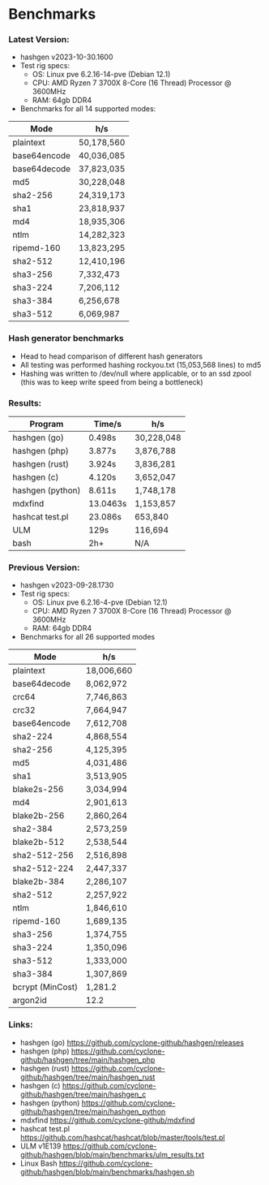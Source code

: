 # Benchmarks
 
### Latest Version: 
- hashgen v2023-10-30.1600 
- Test rig specs:
  - OS: Linux pve 6.2.16-14-pve (Debian 12.1)
  - CPU: AMD Ryzen 7 3700X 8-Core (16 Thread) Processor @ 3600MHz
  - RAM: 64gb DDR4
- Benchmarks for all 14 supported modes:

| Mode  | h/s |
| ------------- | ------------- | 
| plaintext | 50,178,560 |
| base64encode | 40,036,085 |
| base64decode | 37,823,035 |
| md5 | 30,228,048 |
| sha2-256 | 24,319,173 |
| sha1 | 23,818,937 |
| md4 | 18,935,306 |
| ntlm | 14,282,323 |
| ripemd-160 | 13,823,295 |
| sha2-512 | 12,410,196 |
| sha3-256 | 7,332,473 |
| sha3-224 | 7,206,112 |
| sha3-384 | 6,256,678 |
| sha3-512 | 6,069,987 |

### Hash generator benchmarks
 - Head to head comparison of different hash generators
 - All testing was performed hashing rockyou.txt (15,053,568 lines) to md5
 - Hashing was written to /dev/null where applicable, or to an ssd zpool (this was to keep write speed from being a bottleneck)

### Results:
| Program  | Time/s | h/s |
| ------------- | ------------- | ------------- |
| hashgen (go)  | 0.498s | 30,228,048 |
| hashgen (php) | 3.877s | 3,876,788 |
| hashgen (rust)    | 3.924s | 3,836,281 |
| hashgen (c)   | 4.120s | 3,652,047 |
| hashgen (python)  | 8.611s | 1,748,178 |
| mdxfind	| 13.0463s | 1,153,857 |
| hashcat test.pl	| 23.086s | 653,840 |
| ULM | 129s | 116,694 |
| bash | 2h+ | N/A |

### Previous Version: 
- hashgen v2023-09-28.1730
- Test rig specs:
  - OS: Linux pve 6.2.16-4-pve (Debian 12.1)
  - CPU: AMD Ryzen 7 3700X 8-Core (16 Thread) Processor @ 3600MHz
  - RAM: 64gb DDR4
- Benchmarks for all 26 supported modes

| Mode  | h/s |
| ------------- | ------------- | 
| plaintext | 18,006,660 |
| base64decode | 8,062,972 |
| crc64 | 7,746,863 |
| crc32 | 7,664,947 |
| base64encode | 7,612,708 |
| sha2-224 | 4,868,554 |
| sha2-256 | 4,125,395 |
| md5 | 4,031,486 |
| sha1 | 3,513,905 |
| blake2s-256 | 3,034,994 |
| md4 | 2,901,613 |
| blake2b-256 | 2,860,264 |
| sha2-384 | 2,573,259 |
| blake2b-512 | 2,538,544 |
| sha2-512-256 | 2,516,898 |
| sha2-512-224 | 2,447,337 |
| blake2b-384 | 2,286,107 |
| sha2-512 | 2,257,922 |
| ntlm | 1,846,610 |
| ripemd-160 | 1,689,135 |
| sha3-256 | 1,374,755 |
| sha3-224 | 1,350,096 |
| sha3-512 | 1,333,000 |
| sha3-384 | 1,307,869 |
| bcrypt (MinCost) | 1,281.2 |
| argon2id | 12.2 |

### Links:
- hashgen (go) https://github.com/cyclone-github/hashgen/releases
- hashgen (php) https://github.com/cyclone-github/hashgen/tree/main/hashgen_php
- hashgen (rust) https://github.com/cyclone-github/hashgen/tree/main/hashgen_rust
- hashgen (c) https://github.com/cyclone-github/hashgen/tree/main/hashgen_c
- hashgen (python) https://github.com/cyclone-github/hashgen/tree/main/hashgen_python
- mdxfind https://github.com/cyclone-github/mdxfind
- hashcat test.pl https://github.com/hashcat/hashcat/blob/master/tools/test.pl
- ULM v1E139 https://github.com/cyclone-github/hashgen/blob/main/benchmarks/ulm_results.txt
- Linux Bash https://github.com/cyclone-github/hashgen/blob/main/benchmarks/hashgen.sh